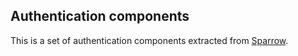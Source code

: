 ## Authentication components

This is a set of authentication components extracted from [Sparrow](https://github.com/EarthCubeGeochron/Sparrow/blob/4f55d6798fea9e500890bb9b6b08e54f8b19a9f0/frontend/src/auth).
